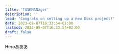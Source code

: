 ```yaml
---
title: 'TASKMANager'
description: ''
lead: 'Congrats on setting up a new Doks project!'
date: 2023-09-07T16:33:54+02:00
lastmod: 2023-09-07T16:33:54+02:00
draft: false
---
```


Heroあああ
